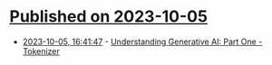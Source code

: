 # [Published on 2023-10-05](index.md)

* [2023-10-05, 16:41:47](https://lobste.rs/s/mtj0vn/understanding_generative_ai_part_one) - [Understanding Generative AI: Part One - Tokenizer](https://scorpil.com/post/understanding-generative-ai-part-one-tokenizer/)
